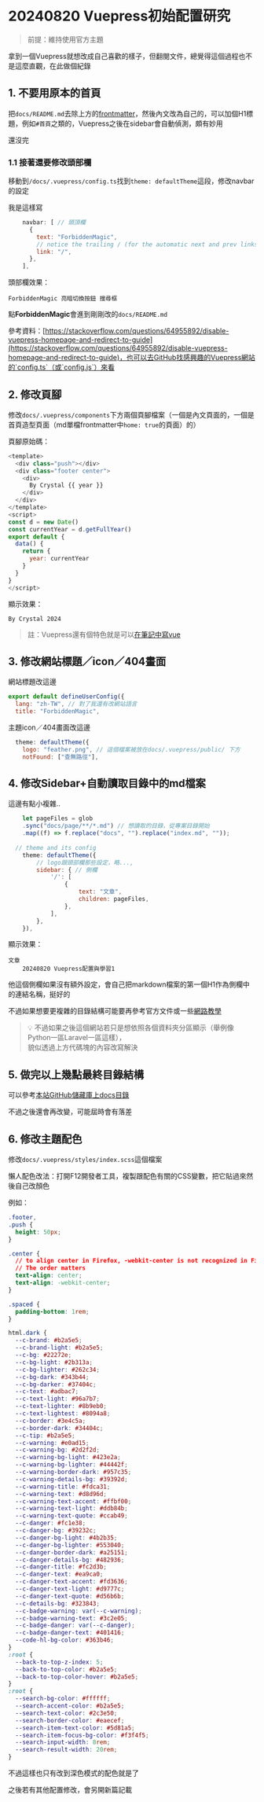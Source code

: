# 20240820 Vuepress初始配置研究
>前提：維持使用官方主題

拿到一個Vuepress就想改成自己喜歡的樣子，但翻閱文件，總覺得這個過程也不是這麼直觀，在此做個紀錄

## 1. 不要用原本的首頁
把`docs/README.md`去除上方的[frontmatter](https://v1.vuepress.vuejs.org/guide/frontmatter.html)，然後內文改為自己的，可以加個H1標題，例如`#首頁`之類的，Vuepress之後在sidebar會自動偵測，頗有妙用

還沒完
### 1.1 接著還要修改頭部欄
移動到`/docs/.vuepress/config.ts`找到`theme: defaultTheme`這段，修改navbar的設定

我是這樣寫
```js
    navbar: [ // 頭頂欄
      {
        text: "ForbiddenMagic",
        // notice the trailing / (for the automatic next and prev links based on the sidebar)
        link: "/",
      },
    ],
```
頭部欄效果：
```
ForbiddenMagic 亮暗切換按鈕 搜尋框
```
點**ForbiddenMagic**會進到剛剛改的`docs/README.md`

參考資料：[https://stackoverflow.com/questions/64955892/disable-vuepress-homepage-and-redirect-to-guide](https://stackoverflow.com/questions/64955892/disable-vuepress-homepage-and-redirect-to-guide)，也可以去GitHub找感興趣的Vuepress網站的`config.ts`（或`config.js`）來看

## 2. 修改頁腳
修改`docs/.vuepress/components`下方兩個頁腳檔案（一個是內文頁面的，一個是首頁造型頁面（md單檔frontmatter中`home: true`的頁面）的）

頁腳原始碼：
```js
<template>
  <div class="push"></div>
  <div class="footer center">
    <div>
      By Crystal {{ year }}
    </div>
  </div>
</template>
<script>
const d = new Date()
const currentYear = d.getFullYear()
export default {
  data() {
    return {
      year: currentYear
    }
  }
}
</script>
```

顯示效果：
```
By Crystal 2024
```

>註：Vuepress還有個特色就是可以[在筆記中寫vue](https://v1.vuepress.vuejs.org/zh/guide/using-vue.html#%E6%A8%A1%E6%9D%BF%E8%AF%AD%E6%B3%95)

## 3. 修改網站標題／icon／404畫面
網站標題改這邊
```js
export default defineUserConfig({
  lang: "zh-TW", // 對了我還有改網站語言
  title: "ForbiddenMagic",
```

主題icon／404畫面改這邊
```js
  theme: defaultTheme({
    logo: "feather.png", // 這個檔案被放在docs/.vuepress/public/ 下方
    notFound: ["查無路徑"],
```

## 4. 修改Sidebar+自動讀取目錄中的md檔案
這邊有點小複雜..
```js
    let pageFiles = glob
    .sync("docs/page/**/*.md") // 想讀取的目錄，從專案目錄開始
    .map((f) => f.replace("docs", "").replace("index.md", ""));
    
  // theme and its config
    theme: defaultTheme({
        // logo跟頭部欄那些設定，略...,
        sidebar: { // 側欄
            '/': [
                {
                    text: "文章",
                    children: pageFiles,
                },
            ],
        },
    }), 
```
顯示效果：
```
文章
    20240820 Vuepress配置與學習1
```
他這個側欄如果沒有額外設定，會自己把markdown檔案的第一個H1作為側欄中的連結名稱，挺好的

不過如果想要更複雜的目錄結構可能要再參考官方文件或一些[網路教學](https://blog.csdn.net/sinat_31213021/article/details/113384808)

>💡 不過如果之後這個網站若只是想依照各個資料夾分區顯示（舉例像Python一區Laravel一區這樣），\
>貌似透過上方代碼塊的內容改寫解決

## 5. 做完以上幾點最終目錄結構
可以參考[本站GitHub儲藏庫上docs目錄](https://github.com/x200706/CrystalVuepress/tree/main/docs)

不過之後還會再改變，可能屆時會有落差

## 6. 修改主題配色
修改`docs/.vuepress/styles/index.scss`這個檔案

懶人配色改法：打開F12開發者工具，複製跟配色有關的CSS變數，把它貼過來然後自己改顏色

例如：
```css
.footer,
.push {
  height: 50px;
}

.center {
  // to align center in Firefox, -webkit-center is not recognized in Firefox
  // The order matters
  text-align: center;
  text-align: -webkit-center;
}

.spaced {
  padding-bottom: 1rem;
}

html.dark {
  --c-brand: #b2a5e5;
  --c-brand-light: #b2a5e5;
  --c-bg: #22272e;
  --c-bg-light: #2b313a;
  --c-bg-lighter: #262c34;
  --c-bg-dark: #343b44;
  --c-bg-darker: #37404c;
  --c-text: #adbac7;
  --c-text-light: #96a7b7;
  --c-text-lighter: #8b9eb0;
  --c-text-lightest: #8094a8;
  --c-border: #3e4c5a;
  --c-border-dark: #34404c;
  --c-tip: #b2a5e5;
  --c-warning: #e0ad15;
  --c-warning-bg: #2d2f2d;
  --c-warning-bg-light: #423e2a;
  --c-warning-bg-lighter: #44442f;
  --c-warning-border-dark: #957c35;
  --c-warning-details-bg: #39392d;
  --c-warning-title: #fdca31;
  --c-warning-text: #d8d96d;
  --c-warning-text-accent: #ffbf00;
  --c-warning-text-light: #ddb84b;
  --c-warning-text-quote: #ccab49;
  --c-danger: #fc1e38;
  --c-danger-bg: #39232c;
  --c-danger-bg-light: #4b2b35;
  --c-danger-bg-lighter: #553040;
  --c-danger-border-dark: #a25151;
  --c-danger-details-bg: #482936;
  --c-danger-title: #fc2d3b;
  --c-danger-text: #ea9ca0;
  --c-danger-text-accent: #fd3636;
  --c-danger-text-light: #d9777c;
  --c-danger-text-quote: #d56b6b;
  --c-details-bg: #323843;
  --c-badge-warning: var(--c-warning);
  --c-badge-warning-text: #3c2e05;
  --c-badge-danger: var(--c-danger);
  --c-badge-danger-text: #401416;
  --code-hl-bg-color: #363b46;
}
:root {
  --back-to-top-z-index: 5;
  --back-to-top-color: #b2a5e5;
  --back-to-top-color-hover: #b2a5e5;
}
:root {
  --search-bg-color: #ffffff;
  --search-accent-color: #b2a5e5;
  --search-text-color: #2c3e50;
  --search-border-color: #eaecef;
  --search-item-text-color: #5d81a5;
  --search-item-focus-bg-color: #f3f4f5;
  --search-input-width: 8rem;
  --search-result-width: 20rem;
}
```
不過這樣也只有改到深色模式的配色就是了

之後若有其他配置修改，會另開新篇記載